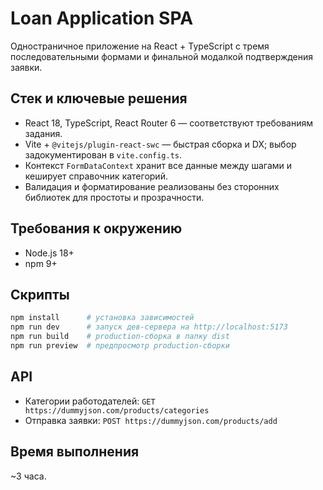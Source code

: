 # Loan Application SPA

Одностраничное приложение на React + TypeScript с тремя последовательными формами и финальной модалкой подтверждения заявки.

## Стек и ключевые решения
- React 18, TypeScript, React Router 6 — соответствуют требованиям задания.
- Vite + `@vitejs/plugin-react-swc` — быстрая сборка и DX; выбор задокументирован в `vite.config.ts`.
- Контекст `FormDataContext` хранит все данные между шагами и кеширует справочник категорий.
- Валидация и форматирование реализованы без сторонних библиотек для простоты и прозрачности.

## Требования к окружению
- Node.js 18+
- npm 9+

## Скрипты
```bash
npm install      # установка зависимостей
npm run dev      # запуск дев-сервера на http://localhost:5173
npm run build    # production-сборка в папку dist
npm run preview  # предпросмотр production-сборки
```

## API
- Категории работодателей: `GET https://dummyjson.com/products/categories`
- Отправка заявки: `POST https://dummyjson.com/products/add`

## Время выполнения
~3 часа.
